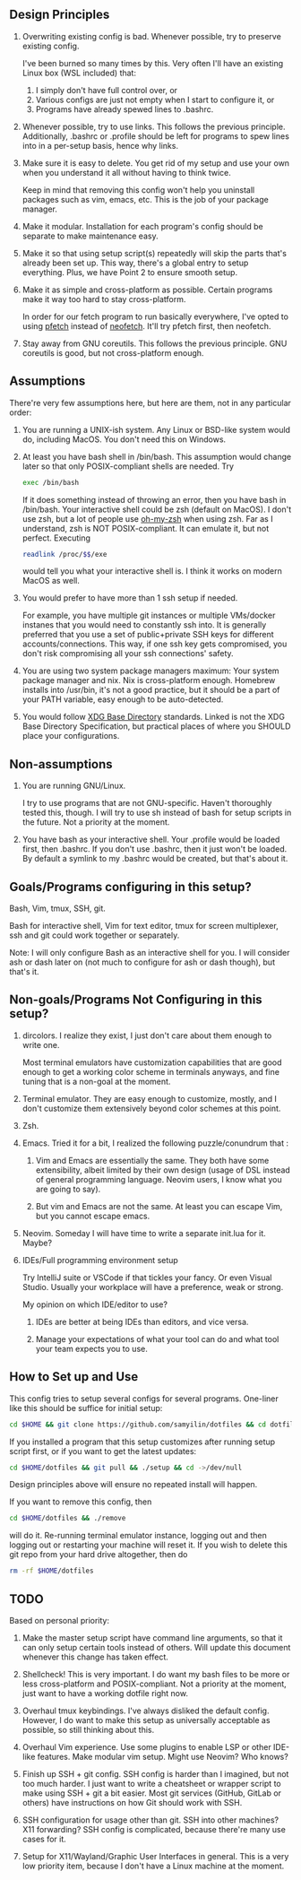 ## Design Principles

1. Overwriting existing config is bad. Whenever possible, try to
   preserve existing config.

   I've been burned so many times by this. Very often I'll have an
   existing Linux box (WSL included) that:

   1. I simply don't have full control over, or
   2. Various configs are just not empty when I start to configure it,
      or
   3. Programs have already spewed lines to .bashrc.

2. Whenever possible, try to use links. This follows the previous
   principle. Additionally, .bashrc or .profile should be left for
   programs to spew lines into in a per-setup basis, hence why links.

3. Make sure it is easy to delete. You get rid of my setup and use your
   own when you understand it all without having to think twice.

   Keep in mind that removing this config won't help you uninstall
   packages such as vim, emacs, etc. This is the job of your package
   manager. 

4. Make it modular. Installation for each program's config should be
   separate to make maintenance easy. 

5. Make it so that using setup script(s) repeatedly will skip the parts
   that's already been set up. This way, there's a global entry to setup
   everything. Plus, we have Point 2 to ensure smooth setup.

6. Make it as simple and cross-platform as possible. Certain programs
   make it way too hard to stay cross-platform.

   In order for our fetch program to run basically everywhere,
   I've opted to using [pfetch](https://github.com/dylanaraps/pfetch)
   instead of [neofetch](https://github.com/dylanaraps/neofetch). It'll
   try pfetch first, then neofetch.

7. Stay away from GNU coreutils. This follows the previous principle.
   GNU coreutils is good, but not cross-platform enough.

## Assumptions

There're very few assumptions here, but here are them, not in any
particular order:

1. You are running a UNIX-ish system. Any Linux or BSD-like system would
   do, including MacOS. You don't need this on Windows.

2. At least you have bash shell in /bin/bash. This assumption would
   change later so that only POSIX-compliant shells are needed. Try

   ```bash
   exec /bin/bash
   ```
   
   If it does something instead of throwing an error, then you have bash
   in /bin/bash. Your interactive shell could be zsh (default on MacOS).
   I don't use zsh, but a lot of people use
   [oh-my-zsh](https://ohmyz.sh/) when using zsh. Far as I understand,
   zsh is NOT POSIX-compliant. It can emulate it, but not perfect.
   Executing
   
   ```bash
   readlink /proc/$$/exe
   ```
   
   would tell you what your interactive shell is. I think it works on
   modern MacOS as well.

3. You would prefer to have more than 1 ssh setup if needed.

   For example, you have multiple git instances or multiple VMs/docker
   instanes that you would need to constantly ssh into. It is generally
   preferred that you use a set of public+private SSH keys for different
   accounts/connections. This way, if one ssh key gets compromised, you
   don't risk compromising all your ssh connections' safety. 

4. You are using two system package managers maximum: Your system
   package manager and nix.  Nix is cross-platform enough. Homebrew
   installs into /usr/bin, it's not a good practice, but it should be a
   part of your PATH variable, easy enough to be auto-detected.


5. You would follow [XDG Base
   Directory](https://wiki.archlinux.org/title/XDG_Base_Directory)
   standards. Linked is not the XDG Base Directory Specification, but
   practical places of where you SHOULD place your configurations. 

## Non-assumptions

1. You are running GNU/Linux.

   I try to use programs that are not GNU-specific. Haven't thoroughly
   tested this, though. I will try  to use sh instead of bash for setup
   scripts in the future. Not a priority at the moment.

2. You have bash as your interactive shell. Your .profile would be
   loaded first, then .bashrc. If you don't use .bashrc, then it just
   won't be loaded. By default a symlink to my .bashrc would be created,
   but that's about it.

## Goals/Programs configuring in this setup?

Bash, Vim, tmux, SSH, git.

Bash for interactive shell, Vim for text editor, tmux for screen
multiplexer, ssh and git could work together or separately.

Note: I will only configure Bash as an interactive shell for you. I will
consider ash or dash later on (not much to configure for ash or dash
though), but that's it. 

## Non-goals/Programs Not Configuring in this setup?

1. dircolors. I realize they exist, I just don't care about them enough
   to write one.  

   Most terminal emulators have customization capabilities that are good
   enough to get a working color scheme in terminals anyways, and fine
   tuning that is a non-goal at the moment. 

2. Terminal emulator. They are easy enough to customize, mostly, and I
   don't customize them extensively beyond color schemes at this point.

3. Zsh.  

4. Emacs. Tried it for a bit, I realized the following puzzle/conundrum
   that :
  
   1. Vim and Emacs are essentially the same. They both have some
      extensibility, albeit limited by their own design (usage of DSL
      instead of general programming language. Neovim users, I know what
      you are going to say).

   2. But vim and Emacs are not the same. At least you can escape Vim,
      but you cannot escape emacs.


5. Neovim. Someday I will have time to write a separate init.lua for it. Maybe?

6. IDEs/Full programming environment setup

   Try IntelliJ suite or VSCode if that tickles your fancy. Or even
   Visual Studio. Usually your workplace will have a preference, weak
   or strong.

   My opinion on which IDE/editor to use? 
   
   1. IDEs are better at being IDEs than editors, and vice versa. 

   2. Manage your expectations of what your tool can do and what tool
      your team expects you to use.

## How to Set up and Use

This config tries to setup several configs for several programs.
One-liner like this should be suffice for initial setup:

```bash
cd $HOME && git clone https://github.com/samyilin/dotfiles && cd dotfiles && ./setup && cd ->/dev/null
```

If you installed a program that this setup customizes after running
setup script first, or if you want to get the latest updates:

```bash
cd $HOME/dotfiles && git pull && ./setup && cd ->/dev/null
```

Design principles above will ensure no repeated install will
happen.

If you want to remove this config, then

```bash
cd $HOME/dotfiles && ./remove

```
will do it. Re-running terminal emulator instance, logging out and then
logging out or restarting your machine will reset it. If you wish to
delete this git repo from your hard drive altogether, then do

```bash
rm -rf $HOME/dotfiles
```
## TODO

Based on personal priority:

1. Make the master setup script have command line arguments, so that it
   can only setup certain tools instead of others. Will update this
   document whenever this change has taken effect. 

2. Shellcheck! This is very important. I do want my bash files to be
   more or less cross-platform and POSIX-compliant. Not a priority at
   the moment, just want to have a working dotfile right now.

3. Overhaul tmux keybindings. I've always disliked the default config.
   However, I do want to make this setup as universally acceptable as
   possible, so still thinking about this.

4. Overhaul Vim experience. Use some plugins to enable LSP or other
   IDE-like features. Make modular vim setup. Might use Neovim? Who
   knows?

5. Finish up SSH + git config. SSH config is harder than I imagined, but
   not too much harder. I just want to write a cheatsheet or wrapper
   script to make using SSH + git a bit easier. Most git services (GitHub,
   GitLab or others) have instructions on how Git should work with SSH.


6. SSH configuration for usage other than git. SSH into other machines?
   X11 forwarding? SSH config is complicated, because there're many use
   cases for it.  

7. Setup for X11/Wayland/Graphic User Interfaces in general. This is a
   very low priority item, because I don't have a Linux machine at the
   moment.
